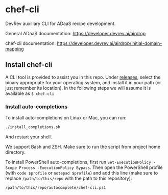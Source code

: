 # chef-cli

DevRev auxiliary CLI for ADaaS recipe development.

General ADaaS documentation: https://developer.devrev.ai/airdrop

chef-cli documentation: https://developer.devrev.ai/airdrop/initial-domain-mapping

## Install chef-cli

A CLI tool is provided to assist you in this repo. Under [releases](https://github.com/devrev/adaas-chef-cli/releases), select the binary appropriate for your operating system, and install it in your path (or just remember its location). In the following steps we will assume it is available as `$ chef-cli`

### Install auto-completions

To install auto-completions on Linux or Mac, you can run:

```bash
./install_completions.sh
```

And restart your shell.

We support Bash and ZSH. Make sure to run the script from project home directory.

To install PowerShell auto-completions, first run `Set-ExecutionPolicy -Scope Process -ExecutionPolicy Bypass`. Then open the PowerShell profile (with `code $profile` or `notepad $profile`) and add this line (make sure to replace `/path/to/this/repo` with the path to this repository):

```text
/path/to/this/repo/autocomplete/chef-cli.ps1
```
